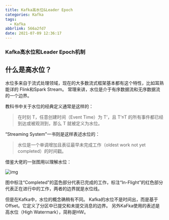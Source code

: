 ```yaml
---
title: Kafka高水位&Leader Epoch
categories: Kafka
tags:
  - Kafka
abbrlink: 566a2fd7
date: 2021-07-09 12:36:17
---
```



### Kafka高水位和Leader Epoch机制

## 什么是高水位？



水位多来自于流式处理领域，现在的大多数流式框架基本都有这个特性，比如耳熟能详的 Flink和Spark Stream。 常理来讲，水位是介于有序数据流和无序数据流的一个边界。



 教科书中关于水位的经典定义通常是这样的：

>在时刻 T，任意创建时间（Event Time）为 T’，且 T’≤T 的所有事件都已经到达或被观测到，那么 T 就被定义为水位。

“Streaming System”一书则是这样表述水位的：

> 水位是一个单调增加且表征最早未完成工作（oldest work not yet completed）的时间戳。

借鉴大佬的一张图用以理解水位：

![img](https://gitee.com/Goook/pictures/raw/master/uPic/8426888d04e1e9917619829b7e3de877.png)

图中标注“Completed”的蓝色部分代表已完成的工作，标注“In-Flight”的红色部分代表正在进行中的工作，两者的边界就是水位线。

但是在Kafka中，水位的概念确稍有不同。 Kafka的水位不是时间出，而是基于Offset。它定义了分区中已提交和未提交消息的边界。 另外KaFka使用的表述是高水位（High Watermark），简称是HW。 

